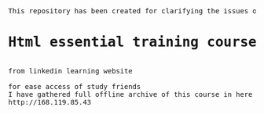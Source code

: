 <pre>
This repository has been created for clarifying the issues of studying
<h1>Html essential training course</h1>
from linkedin learning website

for ease access of study friends
I have gathered full offline archive of this course in here 
http://168.119.85.43
</pre>
